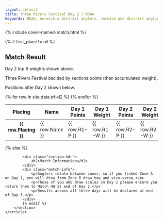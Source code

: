 ```yaml
---
layout: default
title: Three Rivers Festival Day 2 | NDAA
keywords: NDAA, norwich & district anglers, norwich and district angling, norwich & district, matches, fishing match, match list, match calendar, match listing, ndaa three rivers festival 2022, 2022 ndaa three rivers festival, ndaa 3 rivers festival
---
```


{% include cover-named-match.html %}

<main class="wrapper wrapper--padding wrapper--min-height">
    <article id="Information">
        <section>
            {% if first_place != nil %}
                <div class="section-hdr">
                    <h2>Match Result</h2>
                </div>
                <div class="match-info">
                    <p>Day 2 top 6 weights shown above.</p>
                    <p>Three Rivers Festival decided by sections points (then accumulated weight).</p>
                    <p>Positions after Day 2 shown below.</p>
                </div>
                <div class="table-container">
                    <table class="match-result">
                        <thead>
                            <tr>
                                <th>Placing</th>
                                <th class="th--sticky">Name</th>
                                <th>Day 1<br>Points</th>
                                <th>Day 1<br>Weight</th>
                                <th>Day 2<br>Points</th>
                                <th>Day 2<br>Weight</th>
                                <th>Total<br>Points</th>
                                <th>Total<br>Weight</th>
                            </tr>
                        </thead>
                        <tbody>
                            {% for row in site.data.trf-d2 %}
                            <tr>
                                <th class="td--center" data-heading="Placing">{{ row.Placing }}</th>
                                <td class="td--sticky" data-heading="Pairing">{{ row.Name }}</td>
                                <td class="td--center" data-heading="R1 Points">{{ row.R1-P }}</td>
                                <td class="td--right" data-heading="R1 Weight">{{ row.R1-W }}</td>
                                <td class="td--center" data-heading="R2 Points">{{ row.R2-P }}</td>
                                <td class="td--right" data-heading="R2 Weight">{{ row.R2-W }}</td>
                                <td class="td--center" data-heading="Total Points">{{ row.Points }}</td>
                                <td class="td--right" data-heading="Total Weight">{{ row.Weight }}</td>
                            </tr>
                            {% endfor %}
                        </tbody>
                    </table>
                </div>
            {% else %}

            <div class="section-hdr">
                <h2>Match Information</h2>
            </div>
            <div class="match-info">
                <p>Anglers rotate between zones, so if you fished Zone A on Day 1, you will draw from Zone B draw bag and vice-versa.</p>
                <p>Those of you who draw scales on Day 2 please ensure you return them to Match HQ at end of Day 2.</p>
                <p>Results across all three days will be declared at end of Day 3.</p>
            </div>
            {% endif %}
        </section>
    </article>

</main>
